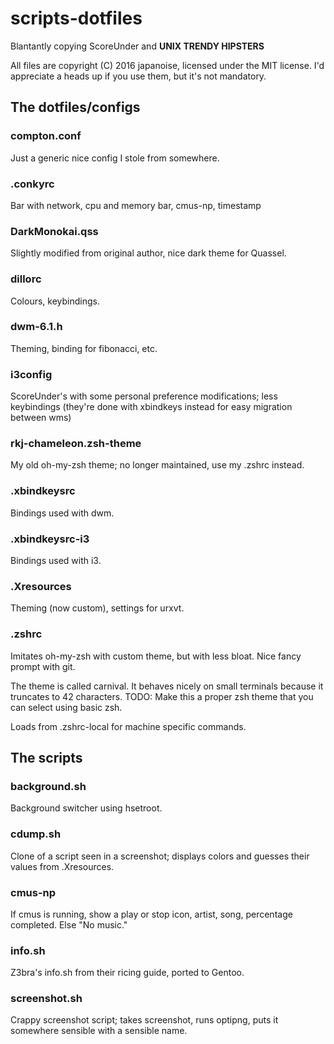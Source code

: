 # scripts-dotfiles
Blantantly copying ScoreUnder and **UNIX TRENDY HIPSTERS**

All files are copyright (C) 2016 japanoise, licensed under the MIT license. I'd appreciate a heads up if you use them, but it's
not mandatory.

## The dotfiles/configs
### compton.conf
Just a generic nice config I stole from somewhere.

### .conkyrc
Bar with network, cpu and memory bar, cmus-np, timestamp

### DarkMonokai.qss
Slightly modified from original author, nice dark theme for Quassel.

### dillorc
Colours, keybindings.

### dwm-6.1.h
Theming, binding for fibonacci, etc.

### i3config
ScoreUnder's with some personal preference modifications; less keybindings (they're done with xbindkeys instead for easy migration between wms)

### rkj-chameleon.zsh-theme
My old oh-my-zsh theme; no longer maintained, use my .zshrc instead.

### .xbindkeysrc
Bindings used with dwm.

### .xbindkeysrc-i3
Bindings used with i3.

### .Xresources
Theming (now custom), settings for urxvt.

### .zshrc
Imitates oh-my-zsh with custom theme, but with less bloat. Nice fancy prompt with git. 

The theme is called carnival. It behaves nicely on small terminals because it truncates 
to 42 characters. TODO: Make this a proper zsh theme that you can select using basic zsh.

Loads from .zshrc-local for machine specific commands.

## The scripts
### background.sh
Background switcher using hsetroot.

### cdump.sh
Clone of a script seen in a screenshot; displays colors and guesses their values from .Xresources.

### cmus-np
If cmus is running, show a play or stop icon, artist, song, percentage completed. Else "No music."

### info.sh
Z3bra's info.sh from their ricing guide, ported to Gentoo.

### screenshot.sh
Crappy screenshot script; takes screenshot, runs optipng, puts it somewhere sensible with a sensible name.
